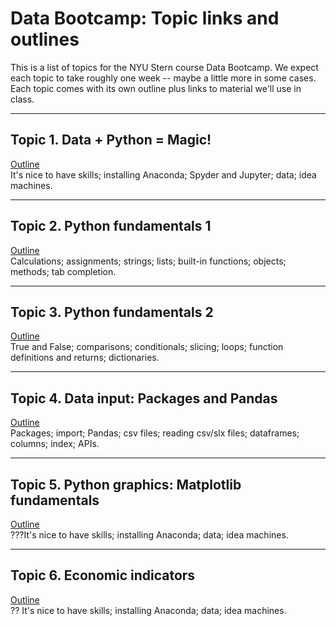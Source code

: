 # Data Bootcamp: Topic links and outlines 


This is a list of topics for the NYU Stern course Data Bootcamp.  We expect each topic to take roughly one week -- maybe a little more in some cases.  Each topic comes with its own outline plus links to material we'll use in class.  

---

## Topic 1.  Data + Python = Magic!  

[Outline](bootcamp_outline_intro) <br>
It's nice to have skills; installing Anaconda; Spyder and Jupyter; data; idea machines.  

---
## Topic 2.  Python fundamentals 1

[Outline](bootcamp_outline_intro) <br>
Calculations; assignments; strings; lists; built-in functions; objects; methods; tab completion.    

---
## Topic 3.  Python fundamentals 2

[Outline](bootcamp_outline_intro) <br>
True and False; comparisons; conditionals; slicing; loops; function definitions and returns; dictionaries. 

---
## Topic 4.  Data input:  Packages and Pandas

[Outline](bootcamp_outline_intro) <br>
Packages; import; Pandas; csv files; reading csv/slx files; dataframes; columns; index; APIs.  

---
## Topic 5.  Python graphics:  Matplotlib fundamentals 

[Outline](bootcamp_outline_intro) <br>
???It's nice to have skills; installing Anaconda; data; idea machines.  


---
## Topic 6.  Economic indicators 

[Outline](bootcamp_outline_intro) <br> 
?? It's nice to have skills; installing Anaconda; data; idea machines.  
